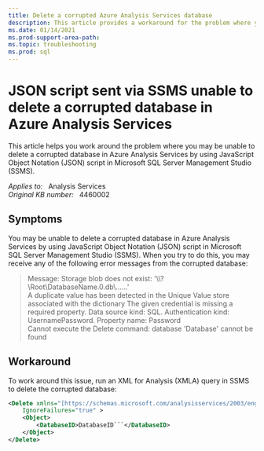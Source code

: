 ```yaml
---
title: Delete a corrupted Azure Analysis Services database
description: This article provides a workaround for the problem where you may be unable to delete a corrupted database in Azure Analysis Services by using JavaScript Object Notation (JSON) script in Microsoft SQL Server Management Studio (SSMS).
ms.date: 01/14/2021
ms.prod-support-area-path: 
ms.topic: troubleshooting
ms.prod: sql 
---
```

# JSON script sent via SSMS unable to delete a corrupted database in Azure Analysis Services

This article helps you work around the problem where you may be unable to delete a corrupted database in Azure Analysis Services by using JavaScript Object Notation (JSON) script in Microsoft SQL Server Management Studio (SSMS).

_Applies to:_ &nbsp; Analysis Services  
_Original KB number:_ &nbsp; 4460002

## Symptoms

You may be unable to delete a corrupted database in Azure Analysis Services by using JavaScript Object Notation (JSON) script in Microsoft SQL Server Management Studio (SSMS). When you try to do this, you may receive any of the following error messages from the corrupted database:

> Message: Storage blob does not exist: '\\\\?\\Root\\DatabaseName.0.db\\......'  
A duplicate value has been detected in the Unique Value store associated with the dictionary
The given credential is missing a required property. Data source kind: SQL. Authentication kind: UsernamePassword. Property name: Password  
Cannot execute the Delete command: database 'Database' cannot be found

## Workaround

To work around this issue, run an XML for Analysis (XMLA) query in SSMS to delete the corrupted database:

```xml
<Delete xmlns="[https://schemas.microsoft.com/analysisservices/2003/engine](https://schemas.microsoft.com/analysisservices/2003/engine)"
    IgnoreFailures="true" >
    <Object>
        <DatabaseID>DatabaseID```</DatabaseID>
    </Object>
</Delete>
```
